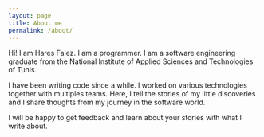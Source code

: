 ```yaml
---
layout: page
title: About me
permalink: /about/
---
```


Hi! I am Hares Faiez. I am a programmer.
I am a software engineering graduate from the National Institute of Applied Sciences
and Technologies of Tunis.

I have been writing code since a while.
I worked on various technologies together with multiples teams.
Here, I tell the stories of my little discoveries
and I share thoughts from my journey in the software world.

I will be happy to get feedback
and learn about your stories with what I write about.
